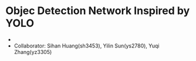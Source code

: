 # Objec Detection Network Inspired by YOLO

-  
- Collaborator: Sihan Huang(sh3453), Yilin Sun(ys2780), Yuqi Zhang(yz3305)
